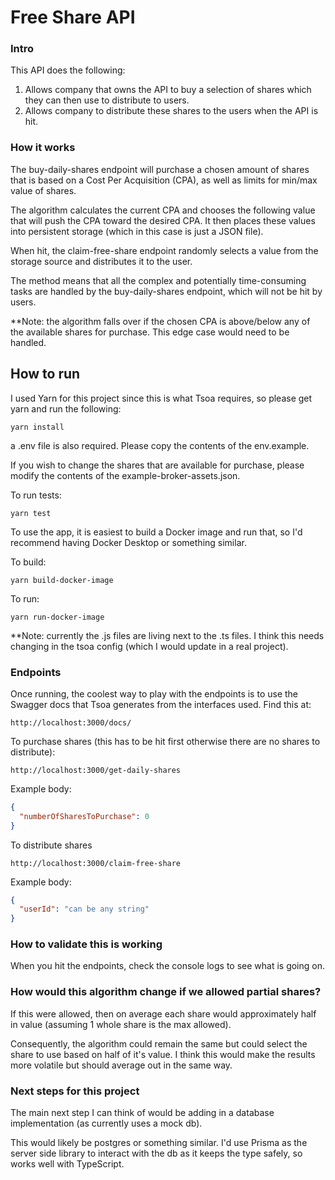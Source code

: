 # Free Share API

### Intro

This API does the following:
1. Allows company that owns the API to buy a selection of shares which they can then use to distribute to users.
2. Allows company to distribute these shares to the users when the API is hit.

### How it works

The buy-daily-shares endpoint will purchase a chosen amount of shares that is based on a Cost Per Acquisition (CPA), as well as limits for min/max value of shares.

The algorithm calculates the current CPA and chooses the following value that will push the CPA toward the desired CPA. It then places these values into persistent storage (which in this case is just a JSON file).

When hit, the claim-free-share endpoint randomly selects a value from the storage source and distributes it to the user.

The method means that all the complex and potentially time-consuming tasks are handled by the buy-daily-shares endpoint, which will not be hit by users.

**Note: the algorithm falls over if the chosen CPA is above/below any of the available shares for purchase. This edge case would need to be handled.

## How to run

I used Yarn for this project since this is what Tsoa requires, so please get yarn and run the following:

```
yarn install
```

a .env file is also required. Please copy the contents of the env.example.

If you wish to change the shares that are available for purchase, please modify the contents of the example-broker-assets.json.

To run tests:

```
yarn test
```

To use the app, it is easiest to build a Docker image and run that, so I'd recommend having Docker Desktop or something similar.

To build:

```
yarn build-docker-image
```

To run:

```
yarn run-docker-image
```

**Note: currently the .js files are living next to the .ts files. I think this needs changing in the tsoa config (which I would update in a real project).

### Endpoints

Once running, the coolest way to play with the endpoints is to use the Swagger docs that Tsoa generates from the interfaces used. Find this at:

```
http://localhost:3000/docs/
```

To purchase shares (this has to be hit first otherwise there are no shares to distribute):
```
http://localhost:3000/get-daily-shares
```
Example body:
```json
{
  "numberOfSharesToPurchase": 0
}
```

To distribute shares
```
http://localhost:3000/claim-free-share
```
Example body:

```json
{
  "userId": "can be any string"
}
```

### How to validate this is working

When you hit the endpoints, check the console logs to see what is going on.

### How would this algorithm change if we allowed partial shares?

If this were allowed, then on average each share would approximately half in value (assuming 1 whole share is the max allowed).

Consequently, the algorithm could remain the same but could select the share to use based on half of it's value. I think this would make the results more volatile but should average out in the same way.

### Next steps for this project

The main next step I can think of would be adding in a database implementation (as currently uses a mock db).

This would likely be postgres or something similar. I'd use Prisma as the server side library to interact with the db as it keeps the type safely, so works well with TypeScript.
